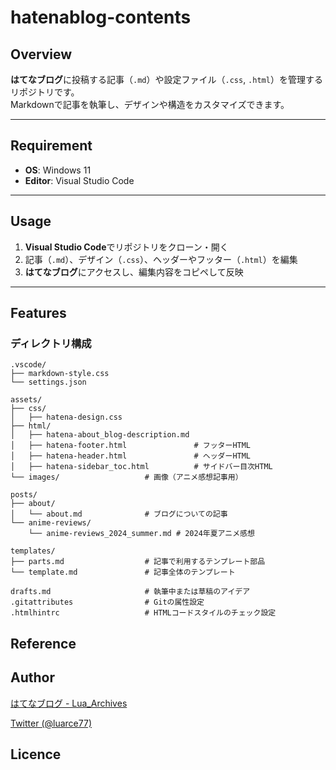 # hatenablog-contents

## Overview
**はてなブログ**に投稿する記事（`.md`）や設定ファイル（`.css`, `.html`）を管理するリポジトリです。  
Markdownで記事を執筆し、デザインや構造をカスタマイズできます。

---

## Requirement
- **OS**: Windows 11  
- **Editor**: Visual Studio Code  

---

## Usage
1. **Visual Studio Code**でリポジトリをクローン・開く  
2. 記事（`.md`）、デザイン（`.css`）、ヘッダーやフッター（`.html`）を編集  
3. **はてなブログ**にアクセスし、編集内容をコピペして反映

---

## Features
### ディレクトリ構成

```plaintext
.vscode/
├── markdown-style.css
└── settings.json
```

```plaintext
assets/
├── css/
│   ├── hatena-design.css
├── html/
│   ├── hatena-about_blog-description.md
│   ├── hatena-footer.html               # フッターHTML
│   ├── hatena-header.html               # ヘッダーHTML
│   ├── hatena-sidebar_toc.html          # サイドバー目次HTML
└── images/                   # 画像（アニメ感想記事用）
```

```plaintext
posts/
├── about/
│   └── about.md              # ブログについての記事
└── anime-reviews/
    └── anime-reviews_2024_summer.md # 2024年夏アニメ感想
```

```plaintext
templates/
├── parts.md                  # 記事で利用するテンプレート部品
└── template.md               # 記事全体のテンプレート
```

```plaintext
drafts.md                     # 執筆中または草稿のアイデア
.gitattributes                # Gitの属性設定
.htmlhintrc                   # HTMLコードスタイルのチェック設定
```

## Reference

## Author

[はてなブログ - Lua_Archives](https://luarce.hatenablog.com/archive)

[Twitter (@luarce77)](https://twitter.com/luarce77)

## Licence


